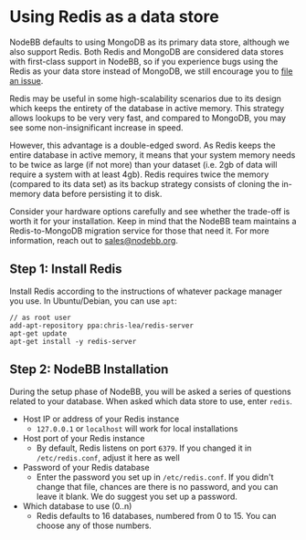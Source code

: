 # Using Redis as a data store

NodeBB defaults to using MongoDB as its primary data store, although we also support Redis. Both Redis and MongoDB are considered data stores with first-class support in NodeBB, so if you experience bugs using the Redis as your data store instead of MongoDB, we still encourage you to [file an issue](https://github.com/NodeBB/NodeBB/issues/new).

Redis may be useful in some high-scalability scenarios due to its design which keeps the entirety of the database in active memory. This strategy allows lookups to be very very fast, and compared to MongoDB, you may see some non-insignificant increase in speed.

However, this advantage is a double-edged sword. As Redis keeps the entire database in active memory, it means that your system memory needs to be twice as large (if not more) than your dataset (i.e. 2gb of data will require a system with at least 4gb). Redis requires twice the memory (compared to its data set) as its backup strategy consists of cloning the in-memory data before persisting it to disk.

Consider your hardware options carefully and see whether the trade-off is worth it for your installation. Keep in mind that the NodeBB team maintains a Redis-to-MongoDB migration service for those that need it. For more information, reach out to sales@nodebb.org.

## Step 1: Install Redis

Install Redis according to the instructions of whatever package manager you use. In Ubuntu/Debian, you can use `apt`:

```
// as root user
add-apt-repository ppa:chris-lea/redis-server
apt-get update
apt-get install -y redis-server
```

## Step 2: NodeBB Installation

During the setup phase of NodeBB, you will be asked a series of questions related to your database. When asked which data store to use, enter `redis`.

* Host IP or address of your Redis instance
	* `127.0.0.1` or `localhost` will work for local installations
* Host port of your Redis instance
	* By default, Redis listens on port `6379`. If you changed it in `/etc/redis.conf`, adjust it here as well
* Password of your Redis database
	* Enter the password you set up in `/etc/redis.conf`. If you didn't change that file, chances are there is no password, and you can leave it blank. We do suggest you set up a password.
* Which database to use (0..n)
	* Redis defaults to 16 databases, numbered from 0 to 15. You can choose any of those numbers.